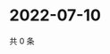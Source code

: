 # 2022-07-10

共 0 条

<!-- BEGIN WEIBO -->
<!-- 最后更新时间 Sun Jul 10 2022 01:14:35 GMT+0800 (China Standard Time) -->

<!-- END WEIBO -->
